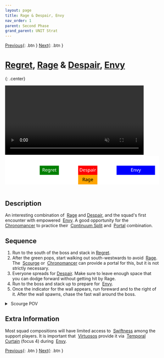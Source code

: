 ```yaml
---
layout: page
title: Rage & Despair, Envy
nav_order: 1
parent: Second Phase
grand_parent: UNIT Strat
---
```


[Previous](../phase2.html){: .btn } [Next](seq2.html){: .btn }

# [Regret], [Rage] & [Despair], [Envy]
{: .center}

<video class="center" width="90%" controls muted>
  <source src="../../videos/phase2/seq1.mp4" type="video/mp4">
</video>

<img class="divider">

<img class="seq-img" src="../../timelines/images/phase2/seq1.svg">

<img class="divider">

## Description
An interesting combination of <img class="inline empowered_add"> [Rage] and [Despair], and the squad's first encounter with empowered <img class="inline empowered_add"> [Envy]. A good opportunity for the <img class="inline chrono"> [Chronomancer] to practice their <img class="inline cs"> [Continuum Split] and <img class="inline portal"> [Portal] combination.

## Sequence
1. Run to the south of the boss and stack in [Regret].
2. After the green pops, start walking out south-westwards to avoid <img class="inline empowered_add"> [Rage]. The <img class="inline scourge"> [Scourge] or <img class="inline chrono"> [Chronomancer] can provide a portal for this, but it is not strictly necessary.
3. Everyone spreads for [Despair]. Make sure to leave enough space that you can dodge forward without getting hit by Rage.
4. Run to the boss and stack up to prepare for <img class="inline empowered_add"> [Envy].
5. Once the indicator for the wall appears, run foreward and to the right of it. After the wall spawns, chase the fast wall around the boss.

<details>
  <summary><img class="inline scourge"> Scourge POV</summary>
  <iframe class="youtube-video" src="https://www.youtube.com/embed/PxAi-bWHTsg?si=96CSuM_yvkiQjOEv&start=128&end=163&mute=1 " frameborder="0" allow="accelerometer; clipboard-write; encrypted-media; gyroscope; picture-in-picture; web-share" referrerpolicy="strict-origin-when-cross-origin" allowfullscreen></iframe>
</details>

## Extra Information
Most squad compositions will have limited access to <img class="inline swiftness"> [Swiftness] among the support players. It is important that <img class="inline virtuoso"> [Virtuosos] provide it via <img class="inline curtain"> [Temporal Curtain] (focus 4) during <img class="inline empowered_add"> [Envy].

[Previous](../phase2.html){: .btn } [Next](seq2.html){: .btn }

[Regret]: ../../mechanics/aspects/regret.html
[Envy]: ../../mechanics/aspects/envy.html
[Rage]: ../../mechanics/aspects/rage.html
[Despair]: ../../mechanics/aspects/despair.html
[Scourge]: https://wiki.guildwars2.com/wiki/Scourge
[Sand Swell]: https://wiki.guildwars2.com/wiki/Sand_Swell
[Distortion]: https://wiki.guildwars2.com/wiki/Distortion
[Infuse Light]: https://wiki.guildwars2.com/wiki/Infuse_Light
[Chronomancer]: https://wiki.guildwars2.com/wiki/Chronomancer
[Portal]: https://wiki.guildwars2.com/wiki/Portal_Entre
[Blink]: https://wiki.guildwars2.com/wiki/Blink
[Continuum Split]: https://wiki.guildwars2.com/wiki/Continuum_Split
[Virtuosos]: https://wiki.guildwars2.com/wiki/Virtuoso
[Temporal Curtain]: https://wiki.guildwars2.com/wiki/Temporal_Curtain
[Swiftness]: https://wiki.guildwars2.com/wiki/Swiftness